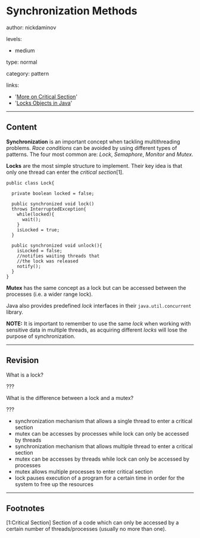 # Synchronization Methods
author: nickdaminov

levels:

  - medium

type: normal

category: pattern

links:

  - '[More on Critical Section](https://en.wikipedia.org/wiki/Critical_section)'
  - '[Locks Objects in Java](https://docs.oracle.com/javase/tutorial/essential/concurrency/newlocks.html)'

---
## Content

**Synchronization** is an important concept when tackling multithreading problems. *Race conditions* can be avoided by using different types of patterns. The four most common are: *Lock*, *Semaphore*, *Monitor* and *Mutex*.

**Locks** are the most simple structure to implement. Their key idea is that only one thread can enter the *critical section*[1].    

```
public class Lock{

  private boolean locked = false;

  public synchronized void lock()
  throws InterruptedException{
    while(locked){
      wait();
    }
    isLocked = true;
  }

  public synchronized void unlock(){
    isLocked = false;
    //notifies waiting threads that
    //the lock was released
    notify();
  }
}
```
**Mutex** has the same concept as a lock but can be accessed between the processes (i.e. a wider range lock).

Java also provides predefined *lock* interfaces in their `java.util.concurrent` library.

**NOTE:** It is important to remember to use the same *lock* when working with sensitive data in multiple threads, as acquiring different *locks* will lose the purpose of synchronization.

---
## Revision

What is a lock?

???

What is the difference between a lock and a mutex?

???

* synchronization mechanism that allows a single thread to enter a critical section
* mutex can be accesses by processes while lock can only be accessed by threads
* synchronization mechanism that allows multiple thread to enter a critical section
* mutex can be accesses by threads while lock can only be accessed by processes
* mutex allows multiple processes to enter critical section
* lock pauses execution of a program for a certain time in order for the system to free up the resources


---
## Footnotes

[1:Critical Section]
Section of a code which can only be accessed by a certain number of threads/processes (usually no more than one).   
